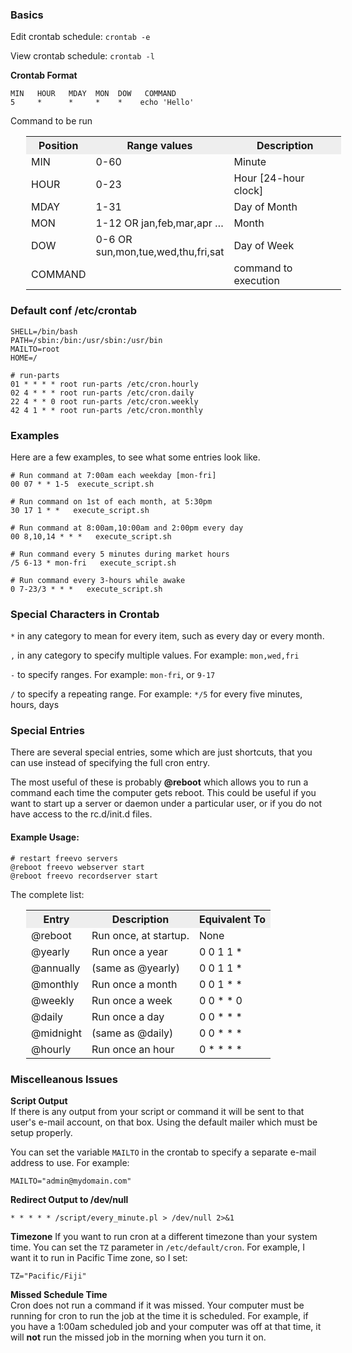 
### Basics

Edit crontab schedule: `crontab -e `

View crontab schedule:  `crontab -l `

**Crontab Format**  
```
MIN   HOUR   MDAY  MON  DOW   COMMAND
5     *      *     *    *    echo 'Hello'
```

<table cellpadding="4" cellspacing="1" style="margin-left:25px;">
<tr bgcolor="#EEEEEE">
<th>
  Position
</th>
<th>
  Range values
</th>
<th>
  Description
</th>
</tr>
<tr>
<td>
  MIN
</td>
<td>
  0-60
</td>
<td>
  Minute
</td>
</tr>
<tr>
<td>
  HOUR
</td>

<td>
  0-23
</td>
<td>
  Hour [24-hour clock]
</td>
</tr>
<tr>
<td>
  MDAY
</td>
<td>
  1-31
</td>
<td>
  Day of Month
</td>
</tr>
<tr>
<td>
  MON
</td>
<td>
  1-12 OR jan,feb,mar,apr &#8230;
</td>
<td>
  Month
</td>
</tr>
<tr>
<td>
  DOW
</td>
<td>
  0-6 OR <br>sun,mon,tue,wed,thu,fri,sat
</td>
<td>
  Day of Week
</td>
</tr>
<tr>
<td>
  COMMAND
</td>
<td>
<td>
  command to execution
</td>
  Command to be run
</td>
</tr>
</table>


### Default conf /etc/crontab
```
SHELL=/bin/bash
PATH=/sbin:/bin:/usr/sbin:/usr/bin
MAILTO=root
HOME=/

# run-parts
01 * * * * root run-parts /etc/cron.hourly
02 4 * * * root run-parts /etc/cron.daily
22 4 * * 0 root run-parts /etc/cron.weekly
42 4 1 * * root run-parts /etc/cron.monthly
```

### Examples

Here are a few examples, to see what some entries look like.

```
# Run command at 7:00am each weekday [mon-fri]
00 07 * * 1-5  execute_script.sh

# Run command on 1st of each month, at 5:30pm
30 17 1 * *   execute_script.sh

# Run command at 8:00am,10:00am and 2:00pm every day
00 8,10,14 * * *   execute_script.sh

# Run command every 5 minutes during market hours
/5 6-13 * mon-fri   execute_script.sh

# Run command every 3-hours while awake
0 7-23/3 * * *   execute_script.sh
```

### Special Characters in Crontab

`*` in any category to mean for every item, such as every day or every month.

`,` in any category to specify multiple values. For example: `mon,wed,fri`

`-` to specify ranges. For example: `mon-fri`, or `9-17`

`/` to specify a repeating range. For example: `*/5` for every five minutes, hours, days


### Special Entries

There are several special entries, some which are just shortcuts, that you can use instead of specifying the full cron entry.

The most useful of these is probably **@reboot** which allows you to run a command each time the computer gets reboot. This could be useful if you want to start up a server or daemon under a particular user, or if you do not have access to the rc.d/init.d files.

#### Example Usage:

```
# restart freevo servers
@reboot freevo webserver start
@reboot freevo recordserver start
```

The complete list:

<table cellpadding="4" cellspacing="1" style="margin-left:25px;">
<tr bgcolor="#EEEEEE">
<th>
Entry
</th>

<th>
Description
</th>

<th>
Equivalent To
</th>
</tr>

<tr>
<td>
@reboot
</td>

<td>
Run once, at startup.
</td>

<td>
None
</td>
</tr>

<tr>
<td>
@yearly
</td>

<td>
Run once a year
</td>

<td>
0 0 1 1 *
</td>
</tr>

<tr>
<td>
@annually
</td>

<td>
(same as @yearly)
</td>

<td>
0 0 1 1 *
</td>
</tr>

<tr>
<td>
@monthly
</td>

<td>
Run once a month
</td>

<td>
0 0 1 * *
</td>
</tr>

<tr>
<td>
@weekly
</td>

<td>
Run once a week
</td>

<td>
0 0 * * 0
</td>
</tr>

<tr>
<td>
@daily
</td>

<td>
Run once a day
</td>

<td>
0 0 * * *
</td>
</tr>

<tr>
<td>
@midnight
</td>

<td>
(same as @daily)
</td>

<td>
0 0 * * *
</td>
</tr>

<tr>
<td>
@hourly
</td>

<td>
Run once an hour
</td>

<td>
0 * * * *
</td>
</tr>
</table>

### Miscelleanous Issues

**Script Output**  
If there is any output from your script or command it will be sent to that user's e-mail account, on that box. Using the default mailer which must be setup properly.

You can set the variable `MAILTO` in the crontab to specify a separate e-mail address to use. For example:  

```
MAILTO="admin@mydomain.com"
```

**Redirect Output to /dev/null**  
```
* * * * * /script/every_minute.pl > /dev/null 2>&1
```

**Timezone**
If you want to run cron at a different timezone than your system time. You can set the `TZ` parameter in `/etc/default/cron`. For example, I want it to run in Pacific Time zone, so I set:
```
TZ="Pacific/Fiji"
```

**Missed Schedule Time**  
Cron does not run a command if it was missed. Your computer must be running for cron to run the job at the time it is scheduled. For example, if you have a 1:00am scheduled job and your computer was off at that time, it will **not** run the missed job in the morning when you turn it on.
